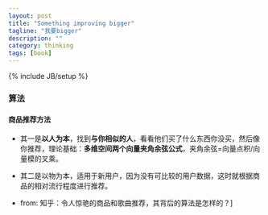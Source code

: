 ```yaml
---
layout: post
title: "Something improving bigger"
tagline: "我要bigger"
description: ""
category: thinking
tags: [book]
---
```

{% include JB/setup %}

### 算法

#### 商品推荐方法 

* 其一是**以人为本**，找到**与你相似的人**，看看他们买了什么东西你没买，然后像你推荐，理论基础：**多维空间两个向量夹角余弦公式**，夹角余弦=向量点积/向量模的叉乘。

* 其二是以物为本，适用于新用户，因为没有可比较的用户数据，这时就根据商品的相对流行程度进行推荐。

* from: 知乎：令人惊艳的商品和歌曲推荐，其背后的算法是怎样的？]
